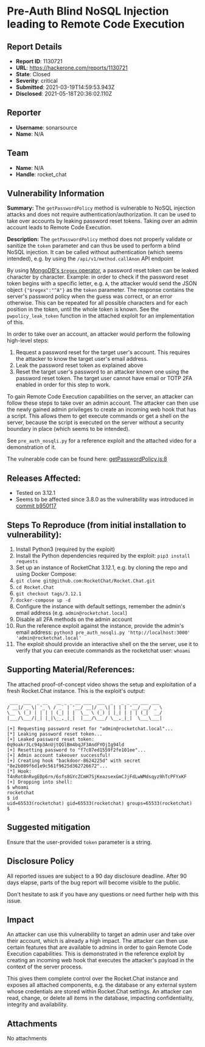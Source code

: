 # Pre-Auth Blind NoSQL Injection leading to Remote Code Execution

## Report Details
- **Report ID**: 1130721
- **URL**: https://hackerone.com/reports/1130721
- **State**: Closed
- **Severity**: critical
- **Submitted**: 2021-03-19T14:59:53.943Z
- **Disclosed**: 2021-05-18T20:36:02.110Z

## Reporter
- **Username**: sonarsource
- **Name**: N/A

## Team
- **Name**: N/A
- **Handle**: rocket_chat

## Vulnerability Information
**Summary:**
The `getPasswordPolicy` method is vulnerable to NoSQL injection attacks and does not require authentication/authorization. It can be used to take over accounts by leaking password reset tokens. Taking over an admin account leads to Remote Code Execution.

**Description:**
The `getPasswordPolicy` method does not properly validate or sanitize the `token` parameter and can thus be used to perform a blind NoSQL injection. It can be called without authentication (which seems intended), e.g. by using the `/api/v1/method.callAnon` API endpoint

By using [MongoDB's `$regex` operator](https://docs.mongodb.com/manual/reference/operator/query/regex/), a password reset token can be leaked character by character. Example: in order to check if the password reset token begins with a specific letter, e.g. `A`, the attacker would send the JSON object `{"$regex":"^A"}` as the `token` parameter. The response contains the server's password policy when the guess was correct, or an error otherwise. This can be repeated for all possible characters and for each position in the token, until the whole token is known. See the `pwpolicy_leak_token` function in the attached exploit for an implementation of this.

In order to take over an account, an attacker would perform the following high-level steps:
1. Request a password reset for the target user's account. This requires the attacker to know the target user's email address.
1. Leak the password reset token as explained above
1. Reset the target user's password to an attacker known one using the password reset token. The target user cannot have email or TOTP 2FA enabled in order for this step to work.

To gain Remote Code Execution capabilities on the server, an attacker can follow these steps to take over an admin account. The attacker can then use the newly gained admin privileges to create an incoming web hook that has a script. This allows them  to get execute commands or get a shell on the server, because the script is executed on the server without a security boundary in place (which seems to be intended).

See `pre_auth_nosqli.py` for a reference exploit and the attached video for a demonstration of it.

The vulnerable code can be found here: [getPasswordPolicy.js:8](https://github.com/RocketChat/Rocket.Chat/blob/eba1e9b3146e5102baed000953c2cb51930c345c/server/methods/getPasswordPolicy.js#L8)

## Releases Affected:
- Tested on 3.12.1
- Seems to be affected since 3.8.0 as the vulnerability was introduced in [commit b950f17](https://github.com/RocketChat/Rocket.Chat/commit/b950f17e4225efb99b7b80022877f9b2cdf14b64?branch=b950f17e4225efb99b7b80022877f9b2cdf14b64#diff-2fc491cc6f1ca015c2e3f7c36ee12f8d7c7e40907257fd5256d3f39e85c12b88R8)

## Steps To Reproduce (from initial installation to vulnerability):
1. Install Python3 (required by the exploit)
1. Install the Python dependencies required by the exploit: `pip3 install requests`
1. Set up an instance of RocketChat 3.12.1, e.g. by cloning the repo and using Docker Compose:
  1. `git clone git@github.com:RocketChat/Rocket.Chat.git`
  1. `cd Rocket.Chat`
  1. `git checkout tags/3.12.1`
  1. `docker-compose up -d`
1. Configure the instance with default settings, remember the admin's email address (e.g. `admin@rocketchat.local`)
1. Disable all 2FA methods on the admin account
1. Run the reference exploit against the instance, provide the admin's email address: `python3 pre_auth_nosqli.py 'http://localhost:3000' 'admin@rocketchat.local'`
1. The exploit should provide an interactive shell on the the server, use it to verify that you can execute commands as the rocketchat user: `whoami`

## Supporting Material/References:
The attached proof-of-concept video shows the setup and exploitation of a fresh Rocket.Chat instance.
This is the exploit's output:
```
 ___  ___  _ __   __ _ _ __ ___  ___  _   _ _ __ ___ ___ 
/ __|/ _ \| '_ \ / _` | '__/ __|/ _ \| | | | '__/ __/ _ \
\__ \ (_) | | | | (_| | |  \__ \ (_) | |_| | | | (_|  __/
|___/\___/|_| |_|\__,_|_|  |___/\___/ \__,_|_|  \___\___|

[+] Requesting password reset for "admin@rocketchat.local"...
[*] Leaking password reset token...
[+] Leaked password reset token: 0q9oakr3Lc94p3AnUjtQGlBm4bqJF3AndFYOjIg94ld
[+] Resetting password to "f7c87ed1559f2fe101ee"...
[+] Admin account takeover successful!
[+] Creating hook "backdoor-8624225d" with secret "8e2b809f6d1e9c561f9625d362726672"...
[*] Hook: T4nRot8nRvgEDp6rn/6sfs8GYcZCmH7SjKeazsexGmCJjFdLwWMdsqyz9hTcPFYxKF
[+] Dropping into shell:
$ whoami
rocketchat
$ id
uid=65533(rocketchat) gid=65533(rocketchat) groups=65533(rocketchat)
$ 
```

## Suggested mitigation
Ensure that the user-provided `token` parameter is a string.

## Disclosure Policy
All reported issues are subject to a 90 day disclosure deadline. 
After 90 days elapse, parts of the bug report will become visible to the public.

Don't hesitate to ask if you have any questions or need further help with this issue.

## Impact

An attacker can use this vulnerability to target an admin user and take over their account, which is already a high impact. The attacker can then use certain features that are available to admins in order to gain Remote Code Execution capabilities. This is demonstrated in the reference exploit by creating an incoming web hook that executes the attacker's payload in the context of the server process.

This gives them complete control over the Rocket.Chat instance and exposes all attached components, e.g. the database or any external system whose credentials are stored within Rocket.Chat settings. An attacker can read, change, or delete all items in the database, impacting confidentiality, integrity and availability.

## Attachments
No attachments
